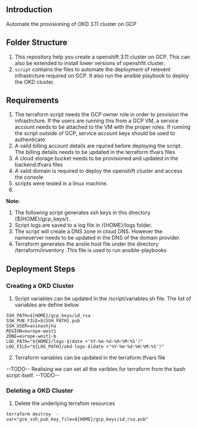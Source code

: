 
## Introduction

Automate the provisioning of OKD 3.11 cluster on GCP 

## Folder Structure

1. This repository help you create a openshift 3.11 cluster on GCP. This can also be extended to install lower versions of openshfit cluster.
2. `script` contains the files to automate the deployment of relevent infrastrcture required on GCP. It also run the ansible playbook to deploy the OKD cluster.  


## Requirements
<ol>
<li>The terraform script needs the GCP owner role in order to provision the infrastrcture. If the users are running this from a GCP VM, a service account needs to be attached to the VM with the proper roles. If running the script outside of GCP, service account keys should be used to authenticate</li>
<li> A valid billing account details are rquired before deploying the script. The billing details needs to be updated in the terraform tfvars files</li>
<li>A cloud storage bucket needs to be provisioned and updated in the backend.tfvars files </li>
<li>A valid domain is required to deploy the openshift cluster and access the console</li>
<li>scripts were tested in a linux machine.</li>
<li></li>
</ol>

**Note:**

1. The following script generates ssh keys in this directory (${HOME}/gcp_keys/).
2. Script logs are saved to a log file in /{HOME}/logs folder.
3. The script will create a DNS zone in cloud DNS. However the nameserver needs to be updated in the DNS of the domain provider.
4. Terraform generates the ansile host file under the directory /terraform/inventory .This file is used to run ansible-playbooks


## Deployment Steps

### Creating a OKD Cluster

1. Script variables can be updated in the /script/variables.sh file. The list of variables are define below

```
SSH_PATH=${HOME}/gcp_keys/id_rsa
SSH_PUB_FILE=${SSH_PATH}.pub
SSH_USER=avinashjha
REGION=europe-west1
ZONE=europe-west1-b
LOG_PATH="${HOME}/logs-$(date +'%Y-%m-%d-%H:%M:%S')"
LOG_FILE="${LOG_PATH}/okd-logs-$(date +'%Y-%m-%d-%H:%M:%S')"
```

2. Terraform variables can be updated in the terraform.tfvars file

--TODO-- 
Realising we can set all the varibles for terraform from the bash script itself. 
--TODO-- 

### Deleting a OKD Cluster

1. Delete the underlying terrafom resources 

```
terraform destroy  -var="gce_ssh_pub_key_file=${HOME}/gcp_keys/id_rsa.pub"
```
